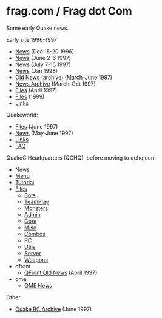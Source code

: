 # frag.com / Frag dot Com

Some early Quake news.

Early site 1996-1997:

* [News](https://web.archive.org/web/19961221110050/http://frag.com/) (Dec 15-20 1996)
* [News](https://web.archive.org/web/19970409125459/http://www.frag.com/main.htm) (June 2-6 1997)
* [News](https://web.archive.org/web/19970720053934/http://www.frag.com/news/) (July 7-15 1997)
* [News](https://web.archive.org/web/19980117184225/http://www.frag.com/news/) (Jan 1998)
* [Old News (archive)](https://web.archive.org/web/19970409132947/http://www.frag.com/oldnews/) (March-June 1997)
* [News Archive](https://web.archive.org/web/19980117184301/http://www.frag.com/news/archives/) (March-Oct 1997)
* [Files](https://web.archive.org/web/19970409125559fw/http://www.frag.com/files.htm) (April 1997)
* [Files](https://web.archive.org/web/19990220180340/http://frag.com/files/) (1999)
* [Links](https://web.archive.org/web/19970607030243/http://www.frag.com/f_links.htm)

Quakeworld:

* [Files](https://web.archive.org/web/19970607035209fw/http://www.frag.com/quakeworld/files.htm) (June 1997)
* [News](https://web.archive.org/web/19970409143501/http://www.frag.com/quakeworld/index.htm) (May-June 1997)
* [Links](https://web.archive.org/web/19970607035307/http://www.frag.com/quakeworld/links.htm)
* [FAQ](https://web.archive.org/web/19970607035015/http://www.frag.com/quakeworld/faq.htm)

QuakeC Headquarters (QCHQ), before moving to qchq.com

* [News](https://web.archive.org/web/19970409143003/http://www.frag.com:80/qchq/news/index.html)
* [Menu](https://web.archive.org/web/19970409142951/http://www.frag.com:80/qchq/menu.html)
* [Tutorial](https://web.archive.org/web/19970409145714/http://www.frag.com:80/qchq/easyqc/)
* [Files](http://www.frag.com/qchq/files/index.html)
	* [Bots](https://web.archive.org/web/19970409150706/http://www.frag.com/qchq/files/bots/bots.html)
	* [TeamPlay](https://web.archive.org/web/19970409150746/http://www.frag.com/qchq/files/teamplay/teamplay.html)
	* [Monsters](https://web.archive.org/web/19970409150646/http://www.frag.com/qchq/files/monsters/monsters.html)
	* [Admin](https://web.archive.org/web/19970409150653/http://www.frag.com/qchq/files/admin/admin.html)
	* [Gore](https://web.archive.org/web/19970409150720/http://www.frag.com/qchq/files/gore/gore.html)
	* [Misc](https://web.archive.org/web/19970409150733/http://www.frag.com/qchq/files/misc/misc.html)
	* [Combos](https://web.archive.org/web/19970409150714/http://www.frag.com/qchq/files/combos/combos.html)
	* [PC](https://web.archive.org/web/19970409150757/http://www.frag.com/qchq/files/partial/partial.html)
	* [Utils](https://web.archive.org/web/19970409150805/http://www.frag.com/qchq/files/utils/utils.html)
	* [Server](https://web.archive.org/web/19970409150811/http://www.frag.com/qchq/files/spatches/spatches.html)
	* [Weapons](https://web.archive.org/web/19970409150825/http://www.frag.com/qchq/files/weapons/weapons.html)
* qfront
	* [QFront Old News](https://web.archive.org/web/19970607070628/http://www.frag.com:80/qchq/qfront/oldnews.html) (April 1997)
* qme
	* [QME News](https://web.archive.org/web/19970409151117/http://www.frag.com:80/qchq/qme/news.htm)

Other

* [Quake RC Archive](https://web.archive.org/web/19970607043442/http://www.frag.com/scripts/) (June 1997)